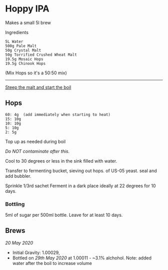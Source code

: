 


# Hoppy IPA

Makes a small 5l brew

Ingredients

```
5L Water
500g Pale Malt 
50g Crystal Malt
50g Torrified Crushed Wheat Malt 
19.5g Mosaic Hops
19.5g Chinook Hops
```

(Mix Hops so it's a 50:50 mix)

---


[Steep the malt and start the boil](Steeping_and_Boiling)


## Hops


```
60: 4g  (add immediately when starting to heat)
15: 10g
10: 10g
5: 10g
2: 5g
```

Top up as needed during boil


_Do NOT contaminate after this._


Cool to 30 degrees or less in the sink filled with water. 

Transfer to fermenting bucket, sieving out hops. 
 of US-05 yeast. seal and add bubbler. 

Sprinkle 1/3rd sachet
Ferment in a dark place ideally at 22 degrees for 10 days. 


### Bottling

5ml of sugar per 500ml bottle. Leave for at least 10 days.


## Brews

_20 May 2020_ 
- Initial Gravity: 1.00029, 
- Bottled on _29th May 2020_ at 1.00011 - ~3.1% alchohol. 
Note: added water after the boil to increase volume



